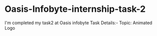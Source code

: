 # Oasis-Infobyte-internship-task-2
I'm completed my task2 at Oasis infobyte Task Details:- Topic: Animated Logo
